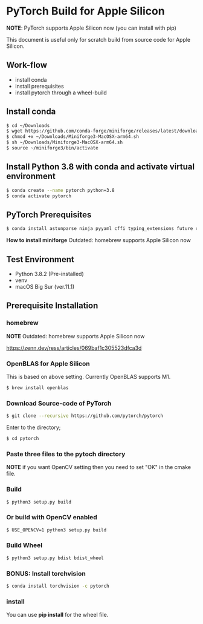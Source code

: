 # PyTorch Build for Apple Silicon
**NOTE**: PyTorch supports Apple Silicon now (you can install with pip)

This document is useful only for scratch build from source code for Apple Silicon.

## Work-flow
- install conda
- install prerequisites
- install pytorch through a wheel-build

## Install conda

```bash
$ cd ~/Downloads
$ wget https://github.com/conda-forge/miniforge/releases/latest/download/Miniforge3-MacOSX-arm64.sh
$ chmod +x ~/Downloads/Miniforge3-MacOSX-arm64.sh
$ sh ~/Downloads/Miniforge3-MacOSX-arm64.sh
$ source ~/miniforge3/bin/activate
```

## Install Python 3.8 with conda and activate virtual environment

```bash
$ conda create --name pytorch python=3.8
$ conda activate pytorch
```

## PyTorch Prerequisites

```bash
$ conda install astunparse ninja pyyaml cffi typing_extensions future requests dataclasses
```

**How to install miniforge** Outdated: homebrew supports Apple Silicon now

## Test Environment
- Python 3.8.2 (Pre-installed)
- venv
- macOS Big Sur (ver.11.1)

## Prerequisite Installation

### homebrew
**NOTE** Outdated: homebrew supports Apple Silicon now

https://zenn.dev/ress/articles/069baf1c305523dfca3d

### OpenBLAS for Apple Silicon
This is based on above setting.
Currently OpenBLAS supports M1.

```bash
$ brew install openblas
```

### Download Source-code of PyTorch
```bash
$ git clone --recursive https://github.com/pytorch/pytorch
```

Enter to the directory;

```bash
$ cd pytorch
```

### Paste three files to the pytoch directory
**NOTE** if you want OpenCV setting then you need to set "OK" in the cmake file.

### Build
```bash
$ python3 setup.py build
```

### Or build with OpenCV enabled
```bash
$ USE_OPENCV=1 python3 setup.py build
```

### Build Wheel
```bash
$ python3 setup.py bdist bdist_wheel
```

### BONUS: Install torchvision

```bash
$ conda install torchvision -c pytorch
```

### install
You can use **pip install** for the wheel file.
